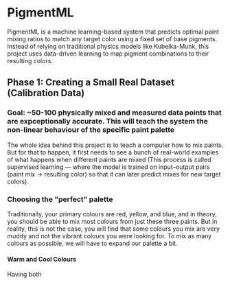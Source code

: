 # PigmentML
PigmentML is a machine learning-based system that predicts optimal paint mixing ratios to match any target color using a fixed set of base pigments. Instead of relying on traditional physics models like Kubelka-Munk, this project uses data-driven learning to map pigment combinations to their resulting colors.



## Phase 1: Creating a Small Real Dataset (Calibration Data)
### Goal: ~50-100 physically mixed and measured data points that are expceptionally accurate. This will teach the system the non-linear behaviour of the specific paint palette

The whole idea behind this project is to teach a computer how to mix paints. But for that to happen, it first needs to see a bunch of real-world examples of what happens when different paints are mixed (This process is called supervised learning — where the model is trained on input–output pairs (paint mix → resulting color) so that it can later predict mixes for new target colors). 

### Choosing the "perfect" palette 

Traditionally, your primary colours are red, yellow, and blue, and in theory, you should be able to mix most colours from just these three paints. But in reality, this is not the case, you will find that some colours you mix are very muddy and not the vibrant colours you were looking for. To mix as many colours as possible, we will have to expand our palette a bit. 

#### Warm and Cool Colours
Having both
